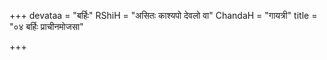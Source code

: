 +++
devataa = "बर्हिः"
RShiH = "असितः काश्यपो देवलो वा"
ChandaH = "गायत्री"
title = "०४ बर्हिः प्राचीनमोजसा"

+++
